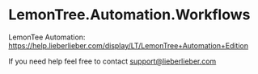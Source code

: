 # LemonTree.Automation.Workflows

LemonTee Automation: https://help.lieberlieber.com/display/LT/LemonTree+Automation+Edition

If you need help feel free to contact support@lieberlieber.com 
